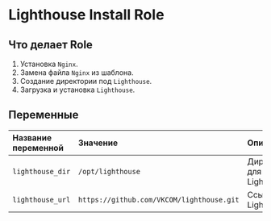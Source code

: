 # Lighthouse Install Role
## Что делает Role
1. Установка `Nginx`.
2. Замена файла `Nginx` из шаблона.
3. Создание директории под `Lighthouse`.
4. Загрузка и установка `Lighthouse`.

## Переменные

| Название переменной | Значение | Описание |
| :--- | :--- | :--- |
| `lighthouse_dir` | `/opt/lighthouse` | Директория для Lighthouse |
| `lighthouse_url` | `https://github.com/VKCOM/lighthouse.git` | Ссылка на Lighthouse |
